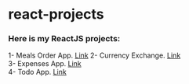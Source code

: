 # react-projects

### Here is my ReactJS projects:

1- Meals Order App. [Link](https://github.com/MohammedIHajjaj/meals-order-app)
2- Currency Exchange. [Link](https://github.com/MohammedIHajjaj/CurrencyExchange/tree/main/ui) <br />
3- Expenses App. [Link](https://github.com/MohammedIHajjaj/expenses-project) <br /> 
4- Todo App. [Link](https://github.com/MohammedIHajjaj/todo-project) <br />
